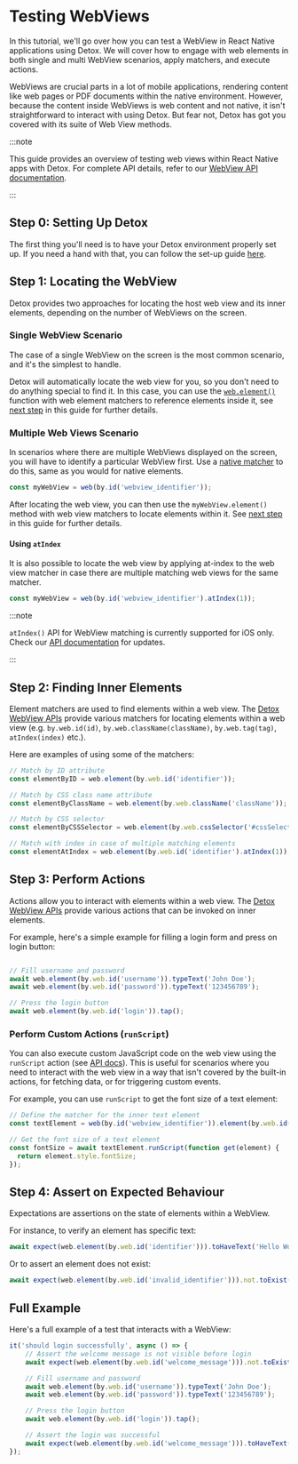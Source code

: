 # Testing WebViews

In this tutorial, we'll go over how you can test a WebView in React Native applications using Detox. We will cover how to engage with web elements in both single and multi WebView scenarios, apply matchers, and execute actions.

WebViews are crucial parts in a lot of mobile applications, rendering content like web pages or PDF documents within the native environment. However, because the content inside WebViews is web content and not native, it isn't straightforward to interact with using Detox. But fear not, Detox has got you covered with its suite of Web View methods.

:::note

This guide provides an overview of testing web views within React Native apps with Detox. For complete API details, refer to our [WebView API documentation][api].

:::

## Step 0: Setting Up Detox

The first thing you'll need is to have your Detox environment properly set up. If you need a hand with that, you can follow the set-up guide [here][setup].

## Step 1: Locating the WebView

Detox provides two approaches for locating the host web view and its inner elements, depending on the number of WebViews on the screen.

### Single WebView Scenario

The case of a single WebView on the screen is the most common scenario, and it's the simplest to handle.

Detox will automatically locate the web view for you, so you don't need to do anything special to find it.
In this case, you can use the [`web.element()`][webelementmatcher] function with web element matchers to reference elements inside it, see [next step][finding-inner-elements] in this guide for further details.

### Multiple Web Views Scenario

In scenarios where there are multiple WebViews displayed on the screen, you will have to identify a particular WebView first.
Use a [native matcher][native-matcher] to do this, same as you would for native elements.

```javascript
const myWebView = web(by.id('webview_identifier'));
```

After locating the web view, you can then use the `myWebView.element()` method with web view matchers to locate elements within it. See [next step][finding-inner-elements] in this guide for further details.

#### Using `atIndex`

It is also possible to locate the web view by applying at-index to the web view matcher in case there are multiple matching web views for the same matcher.

```javascript
const myWebView = web(by.id('webview_identifier').atIndex(1));
```

:::note

`atIndex()` API for WebView matching is currently supported for iOS only. Check our [API documentation][at-index-api] for updates.

:::

## Step 2: Finding Inner Elements

Element matchers are used to find elements within a web view. The [Detox WebView APIs][matchers-apis] provide various matchers for locating elements within a web view (e.g. `by.web.id(id)`, `by.web.className(className)`, `by.web.tag(tag)`, `atIndex(index)` etc.).

Here are examples of using some of the matchers:

```javascript
// Match by ID attribute
const elementByID = web.element(by.web.id('identifier'));

// Match by CSS class name attribute
const elementByClassName = web.element(by.web.className('className'));

// Match by CSS selector
const elementByCSSSelector = web.element(by.web.cssSelector('#cssSelector'));

// Match with index in case of multiple matching elements
const elementAtIndex = web.element(by.web.id('identifier').atIndex(1));
```

## Step 3: Perform Actions

Actions allow you to interact with elements within a web view. The [Detox WebView APIs][actions-apis] provide various actions that can be invoked on inner elements.

For example, here's a simple example for filling a login form and press on login button:

```javascript

// Fill username and password
await web.element(by.web.id('username')).typeText('John Doe');
await web.element(by.web.id('password')).typeText('123456789');

// Press the login button
await web.element(by.web.id('login')).tap();

```

### Perform Custom Actions (`runScript`)

You can also execute custom JavaScript code on the web view using the `runScript` action (see [API docs][run-script-api]).
This is useful for scenarios where you need to interact with the web view in a way that isn't covered by the built-in actions, for fetching data, or for triggering custom events.

For example, you can use `runScript` to get the font size of a text element:

```javascript
// Define the matcher for the inner text element
const textElement = web(by.id('webview_identifier')).element(by.web.id('text_element'));

// Get the font size of a text element
const fontSize = await textElement.runScript(function get(element) {
  return element.style.fontSize;
});
```

## Step 4: Assert on Expected Behaviour

Expectations are assertions on the state of elements within a WebView.

For instance, to verify an element has specific text:

```javascript
await expect(web.element(by.web.id('identifier'))).toHaveText('Hello World!');
```

Or to assert an element does not exist:

```javascript
await expect(web.element(by.web.id('invalid_identifier'))).not.toExist();
```

## Full Example

Here's a full example of a test that interacts with a WebView:

```javascript
it('should login successfully', async () => {
    // Assert the welcome message is not visible before login
    await expect(web.element(by.web.id('welcome_message'))).not.toExist();

    // Fill username and password
    await web.element(by.web.id('username')).typeText('John Doe');
    await web.element(by.web.id('password')).typeText('123456789');

    // Press the login button
    await web.element(by.web.id('login')).tap();

    // Assert the login was successful
    await expect(web.element(by.web.id('welcome_message'))).toHaveText('Welcome, John Doe!');
});
```

[setup]: ../introduction/environment-setup.md
[api]: ../api/webviews.md
[native-matcher]: matchers.md
[content-editable]: https://developer.mozilla.org/en-US/docs/Web/API/HTMLElement/contentEditable
[webelementmatcher]: ../api/webviews.md#webelementmatcher
[matchers-apis]: ../api/webviews.md#matchers
[actions-apis]: ../api/webviews.md#actions
[run-script-api]: ../api/webviews.md#runscriptscript-args
[finding-inner-elements]: #step-2-finding-inner-elements
[at-index-api]: ../api/webviews.md#webnativematcheratindexindexelementmatcher
